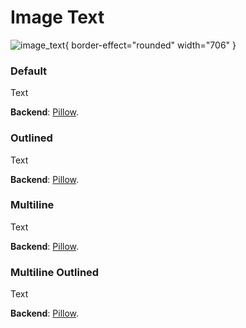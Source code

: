 # Image Text

![image_text](image_text.png){ border-effect="rounded" width="706" }

### Default

Text

**Backend**: <a href="Modules.md" anchor="pillow" summary="A widely used Python library for image manipulation.">Pillow</a>.

### Outlined

Text

**Backend**: <a href="Modules.md" anchor="pillow" summary="A widely used Python library for image manipulation.">Pillow</a>.

### Multiline

Text

**Backend**: <a href="Modules.md" anchor="pillow" summary="A widely used Python library for image manipulation.">Pillow</a>.

### Multiline Outlined

Text

**Backend**: <a href="Modules.md" anchor="pillow" summary="A widely used Python library for image manipulation.">Pillow</a>.

